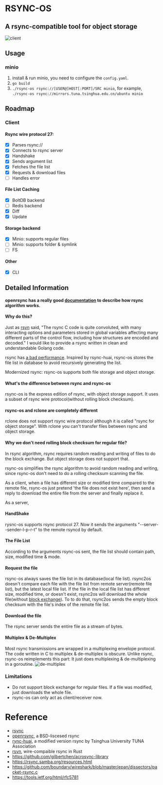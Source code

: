 # RSYNC-OS
## A rsync-compatible tool for object storage

![client](https://raw.githubusercontent.com/kaiakz/rsync-os/master/docs/client.jpg)

## Usage
### minio
1. install & run minio, you need to configure the `config.yaml`.
2. `go build`
3. `./rsync-os rsync://[USER@]HOST[:PORT]/SRC minio`, for example, `./rsync-os rsync://mirrors.tuna.tsinghua.edu.cn/ubuntu minio`

## Roadmap
### Client
#### Rsync wire protocol 27:
- [x] Parses rsync://
- [x] Connects to rsync server
- [x] Handshake
- [x] Sends argument list
- [x] Fetches the file list
- [x] Requests & download files
- [ ] Handles error
#### File List Caching
- [x] BoltDB backend
- [ ] Redis backend
- [x] Diff 
- [x] Update
#### Storage backend
- [x] Minio: supports regular files
- [ ] Minio: supports folder & symlink
- [ ] FS
#### Other
- [x] CLI

## Detailed Information
#### openrsync has a really good [documentation](https://github.com/kristapsdz/openrsync/blob/master/README.md) to describe how rsync algorithm works. 

#### Why do this?
Just as [rsyn](https://github.com/sourcefrog/rsyn#why-do-this) said, "The rsync C code is quite convoluted, with many interacting options and parameters stored in global variables affecting many different parts of the control flow, including how structures are encoded and decoded." I would like to provide a rsync written in clean and understandable Golang code. 

rsync has [a bad performance](https://github.com/tuna/rsync/blob/master/README-huai.md). Inspired by rsync-huai, rsync-os stores the file list in database to avoid recursively generating the list.

Modernized rsync: rsync-os supports both file storage and object storage.

#### What's the difference between rsync and rsync-os
rsync-os is the express edition of rsync, with object storage support. It uses a subset of rsync wire protocol(without rolling block checksum).

#### rsync-os and rclone are completely different
rclone does not support rsync wire protocol although it is called "rsync for object storage". With rclone you can't transfer files between rsync and object storage.

#### Why we don't need rolling block checksum for regular file?
In rsync algorithm, rsync requires random reading and writing of files to do the block exchange. But object storage does not support that.

rsync-os simplifies the rsync algorithm to avoid random reading and writing, since rsync-os don't need to do a rolling checksum scanning the file. 

As a client, when a file has different size or modified time compared to the remote file, rsync-os just pretend 'the file does not exist here', then send a reply to download the entire file from the server and finally replace it.

As a server, 

#### HandShake
rysnc-os supports rsync protocol 27. 
Now it sends the arguments "--server--sender-l-p-r-t" to the remote rsyncd by default.

#### The File List
According to the arguments rsync-os sent, the file list should contain path, size, modified time & mode. 
 
#### Request the file
rsync-os always saves the file list in its database(local file list). rsync2os doesn't compare each file with the file list from remote server(remote file list), but the latest local file list. If the file in the local file list has different size, modified time, or doesn't exist, rsync2os will download the whole file(without [block exchange](https://github.com/kristapsdz/openrsync#block-exchange)). To to do that, rsync2os sends the empty block checksum with the file's index of the remote file list. 

#### Download the file
The rsync server sends the entire file as a stream of bytes.

#### Multiplex & De-Multiplex
Most rsync transmissions are wrapped in a multiplexing envelope protocol. The code written in C to multiplex & de-multiplex is obscure. 
Unlike rsync, rsync-os reimplements this part: It just does multiplexing & de-multiplexing in a goroutine.
![de-multiplex](https://raw.githubusercontent.com/kaiakz/rsync-os/master/docs/demux.jpg)

### Limitations
* Do not support block exchange for regular files. If a file was modified, just downloads the whole file.
* rsync-os can only act as client/receiver now.

# Reference
* [rsync](https://rsync.samba.org/)
* [openrsync](https://github.com/openbsd/src/tree/master/usr.bin/rsync), a BSD-liscesed rsync
* [rync-huai](https://github.com/tuna/rsync), a modified version rsync by Tsinghua University TUNA Association
* [rsyn](https://github.com/sourcefrog/rsyn), wire-compaible rsync in Rust
* https://github.com/gilbertchen/acrosync-library
* https://rsync.samba.org/resources.html
* https://github.com/boundary/wireshark/blob/master/epan/dissectors/packet-rsync.c
* https://tools.ietf.org/html/rfc5781